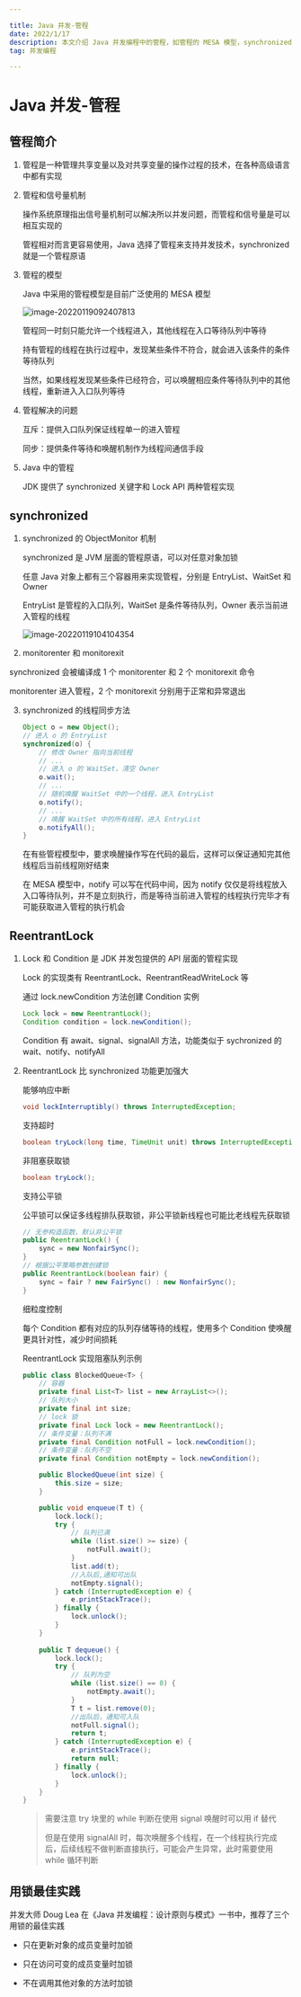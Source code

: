 ```yaml
---

title: Java 并发-管程
date: 2022/1/17
description: 本文介绍 Java 并发编程中的管程，如管程的 MESA 模型，synchronized 的使用，以及 ReentrantLock 和 Condition 的使用
tag: 并发编程

---
```


# Java 并发-管程

## 管程简介

1. 管程是一种管理共享变量以及对共享变量的操作过程的技术，在各种高级语言中都有实现

2. 管程和信号量机制

   操作系统原理指出信号量机制可以解决所以并发问题，而管程和信号量是可以相互实现的

   管程相对而言更容易使用，Java 选择了管程来支持并发技术，synchronized 就是一个管程原语

3. 管程的模型

   Java 中采用的管程模型是目前广泛使用的 MESA 模型

   ![image-20220119092407813](https://pic-bed-1258841963.cos.ap-nanjing.myqcloud.com/2022/01/20220119092411059.png)
   
   管程同一时刻只能允许一个线程进入，其他线程在入口等待队列中等待
   
   持有管程的线程在执行过程中，发现某些条件不符合，就会进入该条件的条件等待队列
   
   当然，如果线程发现某些条件已经符合，可以唤醒相应条件等待队列中的其他线程，重新进入入口队列等待

4. 管程解决的问题

   互斥：提供入口队列保证线程单一的进入管程

   同步：提供条件等待和唤醒机制作为线程间通信手段

5. Java 中的管程

   JDK 提供了 synchronized 关键字和 Lock API 两种管程实现

## synchronized

1. synchronized 的 ObjectMonitor 机制

   synchronized 是 JVM 层面的管程原语，可以对任意对象加锁

   任意 Java 对象上都有三个容器用来实现管程，分别是 EntryList、WaitSet 和 Owner

   EntryList 是管程的入口队列，WaitSet 是条件等待队列，Owner 表示当前进入管程的线程

   ![image-20220119104104354](https://pic-bed-1258841963.cos.ap-nanjing.myqcloud.com/2022/01/20220119104106437.png)

2.  monitorenter 和 monitorexit

   synchronized 会被编译成 1 个 monitorenter 和 2 个 monitorexit 命令

   monitorenter 进入管程，2 个 monitorexit 分别用于正常和异常退出

3. synchronized 的线程同步方法

   ```java
   Object o = new Object();
   // 进入 o 的 EntryList
   synchronized(o) {
       // 修改 Owner 指向当前线程
       // ...
       // 进入 o 的 WaitSet，清空 Owner
       o.wait();
       // ... 
       // 随机唤醒 WaitSet 中的一个线程，进入 EntryList
       o.notify();
       // ...
       // 唤醒 WaitSet 中的所有线程，进入 EntryList
       o.notifyAll();
   }
   ```

   在有些管程模型中，要求唤醒操作写在代码的最后，这样可以保证通知完其他线程后当前线程刚好结束

   在 MESA 模型中，notify 可以写在代码中间，因为 notify 仅仅是将线程放入入口等待队列，并不是立刻执行，而是等待当前进入管程的线程执行完毕才有可能获取进入管程的执行机会

## ReentrantLock

1. Lock 和 Condition 是 JDK 并发包提供的 API 层面的管程实现

   Lock 的实现类有 ReentrantLock、ReentrantReadWriteLock 等

   通过 lock.newCondition 方法创建 Condition 实例

   ```java
   Lock lock = new ReentrantLock();
   Condition condition = lock.newCondition();
   ```

   Condition 有 await、signal、signalAll 方法，功能类似于 sychronized 的 wait、notify、notifyAll

2. ReentrantLock 比 synchronized 功能更加强大

   能够响应中断

   ```java
   void lockInterruptibly() throws InterruptedException;
   ```

   支持超时

   ```java
   boolean tryLock(long time, TimeUnit unit) throws InterruptedException;
   ```

   非阻塞获取锁

   ```java
   boolean tryLock();
   ```

   支持公平锁

   公平锁可以保证多线程排队获取锁，非公平锁新线程也可能比老线程先获取锁

   ```java
   // 无参构造函数，默认非公平锁
   public ReentrantLock() {
       sync = new NonfairSync();
   }
   // 根据公平策略参数创建锁
   public ReentrantLock(boolean fair) {
       sync = fair ? new FairSync() : new NonfairSync();
   }
   ```

   细粒度控制

   每个 Condition 都有对应的队列存储等待的线程，使用多个 Condition 使唤醒更具针对性，减少时间损耗

   ReentrantLock 实现阻塞队列示例

   ```java
   public class BlockedQueue<T> {
       // 容器
       private final List<T> list = new ArrayList<>();
       // 队列大小
       private final int size;
       // lock 锁
       private final Lock lock = new ReentrantLock();
       // 条件变量：队列不满
       private final Condition notFull = lock.newCondition();
       // 条件变量：队列不空
       private final Condition notEmpty = lock.newCondition();
   
       public BlockedQueue(int size) {
           this.size = size;
       }
   
       public void enqueue(T t) {
           lock.lock();
           try {
               // 队列已满
               while (list.size() >= size) {
                   notFull.await();
               }
               list.add(t);
               //入队后,通知可出队
               notEmpty.signal();
           } catch (InterruptedException e) {
               e.printStackTrace();
           } finally {
               lock.unlock();
           }
       }
       
       public T dequeue() {
           lock.lock();
           try {
               // 队列为空
               while (list.size() == 0) {
                   notEmpty.await();
               }
               T t = list.remove(0);
               //出队后，通知可入队
               notFull.signal();
               return t;
           } catch (InterruptedException e) {
               e.printStackTrace();
               return null;
           } finally {
               lock.unlock();
           }
       }
   }
   ```
   
   > 需要注意 try 块里的 while 判断在使用 signal 唤醒时可以用 if 替代
   >
   > 但是在使用 signalAll 时，每次唤醒多个线程，在一个线程执行完成后，后续线程不做判断直接执行，可能会产生异常，此时需要使用 while 循环判断


## 用锁最佳实践

并发大师 Doug Lea 在《Java 并发编程：设计原则与模式》一书中，推荐了三个用锁的最佳实践

- 只在更新对象的成员变量时加锁

- 只在访问可变的成员变量时加锁

- 不在调用其他对象的方法时加锁

